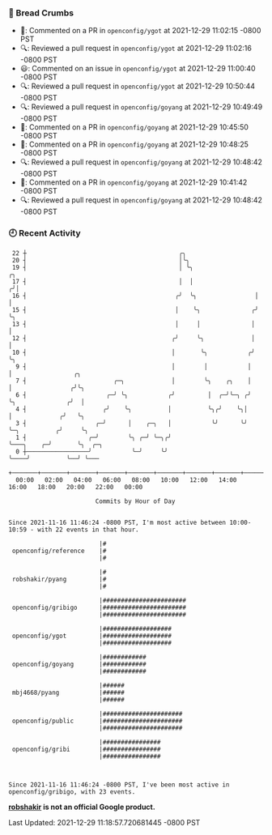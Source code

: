 ### 🍞 Bread Crumbs

 * 💬: Commented on a PR in  `openconfig/ygot` at 2021-12-29 11:02:15 -0800 PST
 * 🔍: Reviewed a pull request in  `openconfig/ygot` at 2021-12-29 11:02:16 -0800 PST
 * 😃: Commented on an issue in `openconfig/ygot` at 2021-12-29 11:00:40 -0800 PST
 * 🔍: Reviewed a pull request in  `openconfig/ygot` at 2021-12-29 10:50:44 -0800 PST
 * 🔍: Reviewed a pull request in  `openconfig/goyang` at 2021-12-29 10:49:49 -0800 PST
 * 💬: Commented on a PR in  `openconfig/goyang` at 2021-12-29 10:45:50 -0800 PST
 * 💬: Commented on a PR in  `openconfig/goyang` at 2021-12-29 10:48:25 -0800 PST
 * 🔍: Reviewed a pull request in  `openconfig/goyang` at 2021-12-29 10:48:42 -0800 PST
 * 💬: Commented on a PR in  `openconfig/goyang` at 2021-12-29 10:41:42 -0800 PST
 * 🔍: Reviewed a pull request in  `openconfig/goyang` at 2021-12-29 10:48:42 -0800 PST

### 🕘 Recent Activity
```
 22 ┼                                          ╭╮
 20 ┤                                          │╰╮
 19 ┤                                          │ ╰╮                  ╭╮
 17 ┤                                          │  │                 ╭╯│
 16 ┤                                         ╭╯  ╰╮                │ │
 15 ┤                                         │    ╰╮              ╭╯ ╰╮
 13 ┤                                         │     │              │   │
 12 ┤                                        ╭╯     ╰╮             │   │
 10 ┤                                        │       ╰╮           ╭╯   ╰╮
  9 ┤                                        │        │           │     │                 ╭╮
  7 ┤                        ╭─╮             │        ╰╮    ╭╮    │     │                ╭╯╰╮
  6 ┤                      ╭─╯ ╰╮           ╭╯         │  ╭─╯╰─╮ ╭╯     ╰╮              ╭╯  │
  4 ┤                     ╭╯    ╰╮          │          ╰╮╭╯    ╰╮│       │             ╭╯   ╰╮
  3 ┤                   ╭─╯      │    ╭─╮   │           ╰╯      ╰╯       ╰─╮          ╭╯     ╰╮
  1 ┤                 ╭─╯        ╰╮ ╭─╯ ╰─╮╭╯                              ╰───╮    ╭─╯       ╰╮  ╭─╮
  0 ┼─────────────────╯           ╰─╯     ╰╯                                   ╰────╯          ╰──╯ ╰───
    +───────+───────+───────+───────+───────+───────+───────+───────+───────+───────+───────+───────+────
  00:00   02:00   04:00   06:00   08:00   10:00   12:00   14:00   16:00   18:00   20:00   22:00   00:00   

						Commits by Hour of Day


Since 2021-11-16 11:46:24 -0800 PST, I'm most active between 10:00-10:59 - with 22 events in that hour.

```



```
                         |#
 openconfig/reference    |#
                         |#

                         |#
 robshakir/pyang         |#
                         |#

                         |#######################
 openconfig/gribigo      |#######################
                         |#######################

                         |###################
 openconfig/ygot         |###################
                         |###################

                         |############
 openconfig/goyang       |############
                         |############

                         |######
 mbj4668/pyang           |######
                         |######

                         |######################
 openconfig/public       |######################
                         |######################

                         |################
 openconfig/gribi        |################
                         |################



Since 2021-11-16 11:46:24 -0800 PST, I've been most active in openconfig/gribigo, with 23 events.

```
**[robshakir](mailto:robjs@google.com) is not an official Google product.**  


Last Updated: 2021-12-29 11:18:57.720681445 -0800 PST
